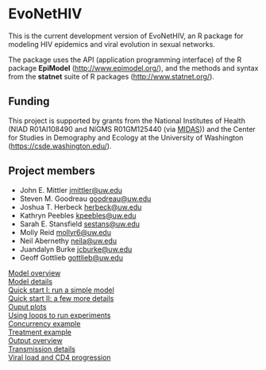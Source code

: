 # EvoNetHIV  

This is the current development version of EvoNetHIV, an R package for modeling HIV epidemics and viral evolution in sexual networks. 

The package uses the API (application programming interface) of the R package **EpiModel** (http://www.epimodel.org/), and the methods and syntax from the **statnet** suite of R packages (http://www.statnet.org/).

## Funding  

This project is supported by grants from the National Institutes of Health (NIAD R01AI108490 and NIGMS R01GM125440 (via [MIDAS](https://www.nigms.nih.gov/Research/specificareas/MIDAS/Pages/default.aspx))) and the Center for Studies in Demography and Ecology at the University of Washington (https://csde.washington.edu/). 

## Project members  

* John E. Mittler <jmittler@uw.edu>
* Steven M. Goodreau <goodreau@uw.edu>
* Joshua T. Herbeck <herbeck@uw.edu>
* Kathryn Peebles <kpeebles@uw.edu>
* Sarah E. Stansfield <sestans@uw.edu>
* Molly Reid <mollyr6@uw.edu>
* Neil Abernethy <neila@uw.edu>
* Juandalyn Burke <jcburke@uw.edu>
* Geoff Gottlieb <gottlieb@uw.edu>  

[Model overview](https://github.com/EvoNetHIV/EvoNet/blob/master/documentation/Model_overview.md)  
[Model details](https://evonethiv.github.io/EvoNetHIV/documentation/Model_details.html)    
[Quick start I: run a simple model](https://github.com/EvoNetHIV/EvoNet/blob/master/documentation/Quick%20start.md)    
[Quick start II: a few more details](https://github.com/EvoNetHIV/EvoNetHIV/blob/master/documentation/Model_Basics_Overview.md)    
[Ouput plots](https://github.com/EvoNetHIV/EvoNetHIV/blob/master/documentation/output_plots_overview.md)  
[Using loops to run experiments](https://github.com/EvoNetHIV/EvoNetHIV/blob/master/documentation/loops_example.md)  
[Concurrency example](https://github.com/EvoNetHIV/EvoNetHIV/blob/master/documentation/concurrency_example.md)  
[Treatment example](https://github.com/EvoNetHIV/EvoNetHIV/blob/master/documentation/treatment_example.md)  
[Output overview](https://github.com/EvoNetHIV/EvoNetHIV/blob/master/documentation/Output_overview.md)  
[Transmission details](https://github.com/EvoNetHIV/EvoNetHIV/blob/master/documentation/trans_details.md)  
[Viral load and CD4 progression](https://github.com/EvoNetHIV/EvoNetHIV/blob/master/documentation/vlcd4.md)  



